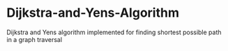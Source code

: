 # Dijkstra-and-Yens-Algorithm
Dijkstra and Yens algorithm implemented for finding shortest possible path in a graph traversal 
